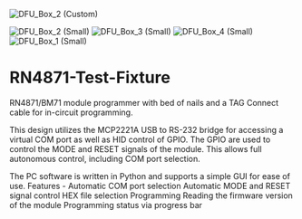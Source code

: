 ![DFU_Box_2 (Custom)](https://user-images.githubusercontent.com/57275578/133634278-062bc49e-ed53-4d01-b3e0-753dadb0824f.jpg)

![DFU_Box_2 (Small)](https://user-images.githubusercontent.com/57275578/133633556-05b9bfe1-442c-4597-8312-7c8035a479a7.jpg)
![DFU_Box_3 (Small)](https://user-images.githubusercontent.com/57275578/133633578-8d292f46-6a7c-4e4c-b799-e7bdccfbc217.jpg)
![DFU_Box_4 (Small)](https://user-images.githubusercontent.com/57275578/133633590-b6ddc124-d45e-4049-beb5-0123fe63674a.jpg)
![DFU_Box_1 (Small)](https://user-images.githubusercontent.com/57275578/133633598-6360ad94-8089-469e-a2c1-9588b0838532.jpg)
# RN4871-Test-Fixture
RN4871/BM71 module programmer with bed of nails and a TAG Connect cable for in-circuit programming.

This design utilizes the MCP2221A USB to RS-232 bridge for accessing a virtual COM port as well as HID control of GPIO. The GPIO are used to control the MODE and RESET signals of the module. This allows full autonomous control, including COM port selection. 

The PC software is written in Python and supports a simple GUI for ease of use. 
Features -
    Automatic COM port selection
    Automatic MODE and RESET signal control
    HEX file selection
    Programming
    Reading the firmware version of the module
    Programming status via progress bar
